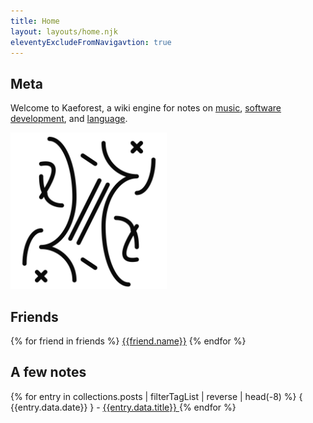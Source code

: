 ```yaml
---
title: Home
layout: layouts/home.njk
eleventyExcludeFromNavigavtion: true
---
```


<h2> Meta </h2>

<p>
  Welcome to Kaeforest, a wiki engine for notes on
  <a href="/audio">music</a>,
  <a href="/dev">software development</a>,
  and <a href="/language">language</a>.
<p>

<img style='
max-width: 250px;'
src='/static/icons/about_icon.png'/>

<h2> Friends </h2>

{% for friend in friends %}
  <a href={{friend.url}}>{{friend.name}}</a>
{% endfor %}

<h2> A few notes </h2>
{% for entry in collections.posts | filterTagList | reverse | head(-8) %}
  { {{entry.data.date}} } - <a href={{entry.url}}> {{entry.data.title}} </a>
{% endfor %}
